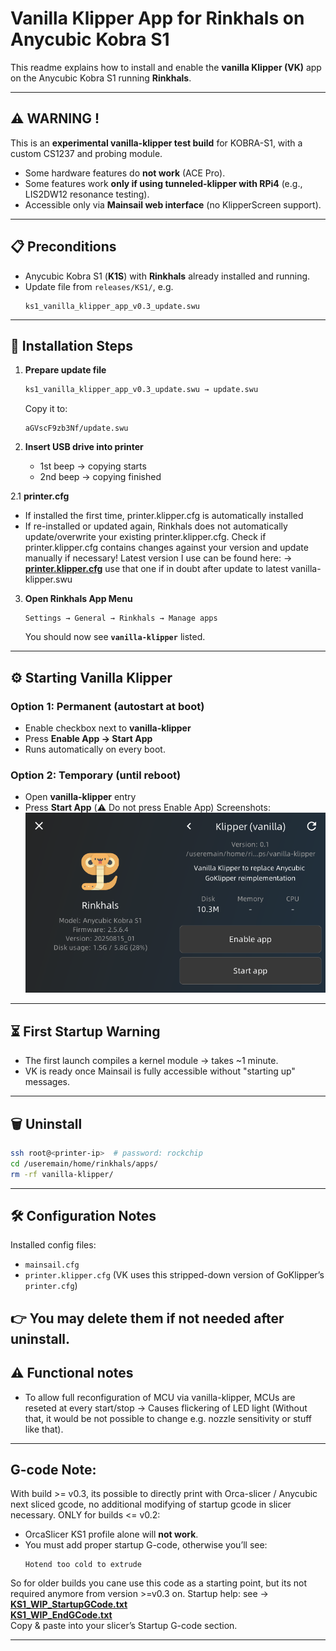 # Vanilla Klipper App for Rinkhals on Anycubic Kobra S1

This readme explains how to install and enable the **vanilla Klipper (VK)** app on the Anycubic Kobra S1 running **Rinkhals**.

---

## ⚠️ WARNING !

This is an **experimental vanilla-klipper test build** for KOBRA-S1, with a custom CS1237 and probing module.

- Some hardware features do **not work** (ACE Pro).  
- Some features work **only if using tunneled-klipper with RPi4** (e.g., LIS2DW12 resonance testing).  
- Accessible only via **Mainsail web interface** (no KlipperScreen support).  

---

## 📋 Preconditions

- Anycubic Kobra S1 (**K1S**) with **Rinkhals** already installed and running.  
- Update file from `releases/KS1/`, e.g.  
  ```
  ks1_vanilla_klipper_app_v0.3_update.swu
  ```

---

## 🚀 Installation Steps

1. **Prepare update file**
   ```bash
   ks1_vanilla_klipper_app_v0.3_update.swu → update.swu
   ```
   Copy it to:
   ```
   aGVscF9zb3Nf/update.swu
   ```

2. **Insert USB drive into printer**
   - 1st beep → copying starts  
   - 2nd beep → copying finished  

2.1 **printer.cfg**
   - If installed the first time, printer.klipper.cfg is automatically installed
   - If re-installed or updated again, Rinkhals does not automatically update/overwrite your existing printer.klipper.cfg. Check if printer.klipper.cfg contains changes against your version and update manually if necessary! Latest version I use can be found here: → [**printer.klipper.cfg**](releases/KS1/printer.klipper.cfg) use that one if in doubt after update to latest vanilla-klipper.swu


3. **Open Rinkhals App Menu**
   ```
   Settings → General → Rinkhals → Manage apps
   ```
   You should now see **`vanilla-klipper`** listed.

---

## ⚙️ Starting Vanilla Klipper

### Option 1: Permanent (autostart at boot)
- Enable checkbox next to **vanilla-klipper**
- Press **Enable App → Start App**  
- Runs automatically on every boot.

### Option 2: Temporary (until reboot)
- Open **vanilla-klipper** entry
- Press **Start App** (⚠️ Do not press Enable App)
Screenshots: ![enable start app](images/4_rinkhals_manage_apps_enable_start_app.png) 
---

## ⏳ First Startup Warning

- The first launch compiles a kernel module → takes ~1 minute.  
- VK is ready once Mainsail is fully accessible without "starting up" messages.

---

## 🗑️ Uninstall

```bash
ssh root@<printer-ip>  # password: rockchip
cd /useremain/home/rinkhals/apps/
rm -rf vanilla-klipper/
```

---

## 🛠️ Configuration Notes

Installed config files:
- `mainsail.cfg`
- `printer.klipper.cfg` (VK uses this stripped-down version of GoKlipper’s `printer.cfg`)

👉 You may delete them if not needed after uninstall.
---
## ⚠️ Functional notes

- To allow full reconfiguration of MCU via vanilla-klipper, MCUs are reseted at every start/stop -> Causes flickering of LED light (Without that, it would be not possible to change e.g. nozzle sensitivity or stuff like that).
---

## G-code Note:
With build >= v0.3, its possible to directly print with Orca-slicer / Anycubic next sliced gcode, no additional modifying of startup gcode in slicer necessary.
ONLY for builds <= v0.2:
- OrcaSlicer KS1 profile alone will **not work**.  
- You must add proper startup G-code, otherwise you’ll see:
  ```
  Hotend too cold to extrude
  ```
So for older builds you cane use this code as a starting point, but its not required anymore from version >=v0.3 on.
Startup help: see  → [**KS1_WIP_StartupGCode.txt**](releases/KS1/KS1_WIP_StartupGCode.txt)  
[**KS1_WIP_EndGCode.txt**](releases/KS1/KS1_WIP_EndGCode.txt)  
Copy & paste into your slicer’s Startup G-code section.

---
